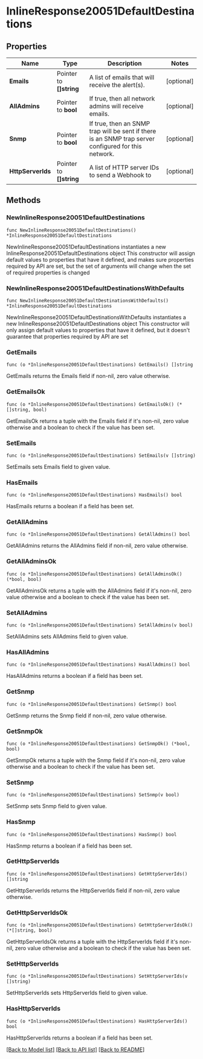 # InlineResponse20051DefaultDestinations

## Properties

Name | Type | Description | Notes
------------ | ------------- | ------------- | -------------
**Emails** | Pointer to **[]string** | A list of emails that will receive the alert(s). | [optional] 
**AllAdmins** | Pointer to **bool** | If true, then all network admins will receive emails. | [optional] 
**Snmp** | Pointer to **bool** | If true, then an SNMP trap will be sent if there is an SNMP trap server configured for this network. | [optional] 
**HttpServerIds** | Pointer to **[]string** | A list of HTTP server IDs to send a Webhook to | [optional] 

## Methods

### NewInlineResponse20051DefaultDestinations

`func NewInlineResponse20051DefaultDestinations() *InlineResponse20051DefaultDestinations`

NewInlineResponse20051DefaultDestinations instantiates a new InlineResponse20051DefaultDestinations object
This constructor will assign default values to properties that have it defined,
and makes sure properties required by API are set, but the set of arguments
will change when the set of required properties is changed

### NewInlineResponse20051DefaultDestinationsWithDefaults

`func NewInlineResponse20051DefaultDestinationsWithDefaults() *InlineResponse20051DefaultDestinations`

NewInlineResponse20051DefaultDestinationsWithDefaults instantiates a new InlineResponse20051DefaultDestinations object
This constructor will only assign default values to properties that have it defined,
but it doesn't guarantee that properties required by API are set

### GetEmails

`func (o *InlineResponse20051DefaultDestinations) GetEmails() []string`

GetEmails returns the Emails field if non-nil, zero value otherwise.

### GetEmailsOk

`func (o *InlineResponse20051DefaultDestinations) GetEmailsOk() (*[]string, bool)`

GetEmailsOk returns a tuple with the Emails field if it's non-nil, zero value otherwise
and a boolean to check if the value has been set.

### SetEmails

`func (o *InlineResponse20051DefaultDestinations) SetEmails(v []string)`

SetEmails sets Emails field to given value.

### HasEmails

`func (o *InlineResponse20051DefaultDestinations) HasEmails() bool`

HasEmails returns a boolean if a field has been set.

### GetAllAdmins

`func (o *InlineResponse20051DefaultDestinations) GetAllAdmins() bool`

GetAllAdmins returns the AllAdmins field if non-nil, zero value otherwise.

### GetAllAdminsOk

`func (o *InlineResponse20051DefaultDestinations) GetAllAdminsOk() (*bool, bool)`

GetAllAdminsOk returns a tuple with the AllAdmins field if it's non-nil, zero value otherwise
and a boolean to check if the value has been set.

### SetAllAdmins

`func (o *InlineResponse20051DefaultDestinations) SetAllAdmins(v bool)`

SetAllAdmins sets AllAdmins field to given value.

### HasAllAdmins

`func (o *InlineResponse20051DefaultDestinations) HasAllAdmins() bool`

HasAllAdmins returns a boolean if a field has been set.

### GetSnmp

`func (o *InlineResponse20051DefaultDestinations) GetSnmp() bool`

GetSnmp returns the Snmp field if non-nil, zero value otherwise.

### GetSnmpOk

`func (o *InlineResponse20051DefaultDestinations) GetSnmpOk() (*bool, bool)`

GetSnmpOk returns a tuple with the Snmp field if it's non-nil, zero value otherwise
and a boolean to check if the value has been set.

### SetSnmp

`func (o *InlineResponse20051DefaultDestinations) SetSnmp(v bool)`

SetSnmp sets Snmp field to given value.

### HasSnmp

`func (o *InlineResponse20051DefaultDestinations) HasSnmp() bool`

HasSnmp returns a boolean if a field has been set.

### GetHttpServerIds

`func (o *InlineResponse20051DefaultDestinations) GetHttpServerIds() []string`

GetHttpServerIds returns the HttpServerIds field if non-nil, zero value otherwise.

### GetHttpServerIdsOk

`func (o *InlineResponse20051DefaultDestinations) GetHttpServerIdsOk() (*[]string, bool)`

GetHttpServerIdsOk returns a tuple with the HttpServerIds field if it's non-nil, zero value otherwise
and a boolean to check if the value has been set.

### SetHttpServerIds

`func (o *InlineResponse20051DefaultDestinations) SetHttpServerIds(v []string)`

SetHttpServerIds sets HttpServerIds field to given value.

### HasHttpServerIds

`func (o *InlineResponse20051DefaultDestinations) HasHttpServerIds() bool`

HasHttpServerIds returns a boolean if a field has been set.


[[Back to Model list]](../README.md#documentation-for-models) [[Back to API list]](../README.md#documentation-for-api-endpoints) [[Back to README]](../README.md)


